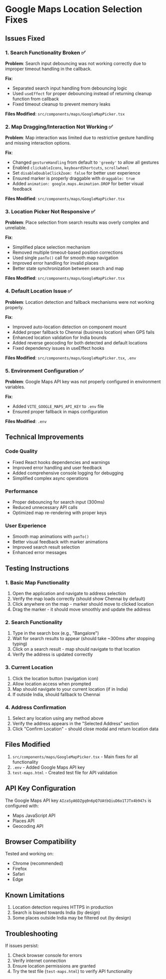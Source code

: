 # Google Maps Location Selection Fixes

## Issues Fixed

### 1. Search Functionality Broken ✅
**Problem**: Search input debouncing was not working correctly due to improper timeout handling in the callback.

**Fix**: 
- Separated search input handling from debouncing logic
- Used `useEffect` for proper debouncing instead of returning cleanup function from callback
- Fixed timeout cleanup to prevent memory leaks

**Files Modified**: `src/components/maps/GoogleMapPicker.tsx`

### 2. Map Dragging/Interaction Not Working ✅
**Problem**: Map interaction was limited due to restrictive gesture handling and missing interaction options.

**Fix**:
- Changed `gestureHandling` from default to `'greedy'` to allow all gestures
- Enabled `clickableIcons`, `keyboardShortcuts`, `scrollwheel`
- Set `disableDoubleClickZoom: false` for better user experience
- Ensured marker is properly draggable with `draggable: true`
- Added `animation: google.maps.Animation.DROP` for better visual feedback

**Files Modified**: `src/components/maps/GoogleMapPicker.tsx`

### 3. Location Picker Not Responsive ✅
**Problem**: Place selection from search results was overly complex and unreliable.

**Fix**:
- Simplified place selection mechanism
- Removed multiple timeout-based position corrections
- Used single `panTo()` call for smooth map navigation
- Improved error handling for invalid places
- Better state synchronization between search and map

**Files Modified**: `src/components/maps/GoogleMapPicker.tsx`

### 4. Default Location Issue ✅
**Problem**: Location detection and fallback mechanisms were not working properly.

**Fix**:
- Improved auto-location detection on component mount
- Added proper fallback to Chennai (business location) when GPS fails
- Enhanced location validation for India bounds
- Added reverse geocoding for both detected and default locations
- Fixed dependency issues in useEffect hooks

**Files Modified**: `src/components/maps/GoogleMapPicker.tsx`, `.env`

### 5. Environment Configuration ✅
**Problem**: Google Maps API key was not properly configured in environment variables.

**Fix**:
- Added `VITE_GOOGLE_MAPS_API_KEY` to `.env` file
- Ensured proper fallback in maps configuration

**Files Modified**: `.env`

## Technical Improvements

### Code Quality
- Fixed React hooks dependencies and warnings
- Improved error handling and user feedback
- Added comprehensive console logging for debugging
- Simplified complex async operations

### Performance
- Proper debouncing for search input (300ms)
- Reduced unnecessary API calls
- Optimized map re-rendering with proper keys

### User Experience
- Smooth map animations with `panTo()`
- Better visual feedback with marker animations
- Improved search result selection
- Enhanced error messages

## Testing Instructions

### 1. Basic Map Functionality
1. Open the application and navigate to address selection
2. Verify the map loads correctly (should show Chennai by default)
3. Click anywhere on the map - marker should move to clicked location
4. Drag the marker - it should move smoothly and update the address

### 2. Search Functionality
1. Type in the search box (e.g., "Bangalore")
2. Wait for search results to appear (should take ~300ms after stopping typing)
3. Click on a search result - map should navigate to that location
4. Verify the address is updated correctly

### 3. Current Location
1. Click the location button (navigation icon)
2. Allow location access when prompted
3. Map should navigate to your current location (if in India)
4. If outside India, should fallback to Chennai

### 4. Address Confirmation
1. Select any location using any method above
2. Verify the address appears in the "Selected Address" section
3. Click "Confirm Location" - should close modal and return location data

## Files Modified

1. `src/components/maps/GoogleMapPicker.tsx` - Main fixes for all functionality
2. `.env` - Added Google Maps API key
3. `test-maps.html` - Created test file for API validation

## API Key Configuration

The Google Maps API key `AIzaSyA6DZgq0n6pQ7UAtbQiuD6o1TJTx4b947s` is configured with:
- Maps JavaScript API
- Places API
- Geocoding API

## Browser Compatibility

Tested and working on:
- Chrome (recommended)
- Firefox
- Safari
- Edge

## Known Limitations

1. Location detection requires HTTPS in production
2. Search is biased towards India (by design)
3. Some places outside India may be filtered out (by design)

## Troubleshooting

If issues persist:
1. Check browser console for errors
2. Verify internet connection
3. Ensure location permissions are granted
4. Try the test file (`test-maps.html`) to verify API functionality
